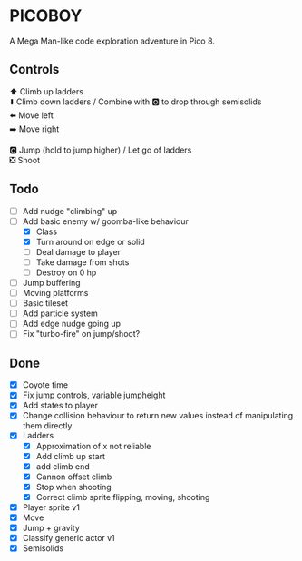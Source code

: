 # PICOBOY

A Mega Man-like code exploration adventure in Pico 8.

## Controls

⬆️ Climb up ladders  
⬇️ Climb down ladders / Combine with 🅾️ to drop through semisolids  
⬅️ Move left  
➡️ Move right

🅾️ Jump (hold to jump higher) / Let go of ladders  
❎ Shoot

## Todo

- [ ] Add nudge "climbing" up
- [ ] Add basic enemy w/ goomba-like behaviour
  - [x] Class
  - [x] Turn around on edge or solid
  - [ ] Deal damage to player
  - [ ] Take damage from shots
  - [ ] Destroy on 0 hp
- [ ] Jump buffering
- [ ] Moving platforms
- [ ] Basic tileset
- [ ] Add particle system
- [ ] Add edge nudge going up
- [ ] Fix "turbo-fire" on jump/shoot?

## Done

- [x] Coyote time
- [x] Fix jump controls, variable jumpheight
- [x] Add states to player
- [x] Change collision behaviour to return new values instead of manipulating them directly
- [x] Ladders
  - [x] Approximation of x not reliable
  - [x] Add climb up start
  - [x] add climb end
  - [x] Cannon offset climb
  - [x] Stop when shooting
  - [x] Correct climb sprite flipping, moving, shooting
- [x] Player sprite v1
- [x] Move
- [x] Jump + gravity
- [x] Classify generic actor v1
- [x] Semisolids
